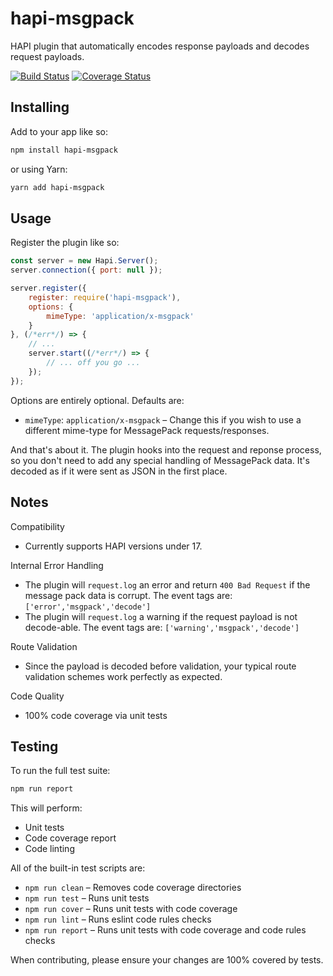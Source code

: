 # hapi-msgpack

HAPI plugin that automatically encodes response payloads and decodes request payloads. 

[![Build Status](https://travis-ci.org/kfitzgerald/hapi-msgpack.svg?branch=master)](https://travis-ci.org/kfitzgerald/hapi-msgpack) [![Coverage Status](https://coveralls.io/repos/github/kfitzgerald/hapi-msgpack/badge.svg?branch=master)](https://coveralls.io/github/kfitzgerald/hapi-msgpack?branch=master)

## Installing

Add to your app like so:

```sh
npm install hapi-msgpack
```

or using Yarn:

```sh
yarn add hapi-msgpack
```

## Usage

Register the plugin like so:

```js
const server = new Hapi.Server();
server.connection({ port: null });

server.register({
    register: require('hapi-msgpack'),
    options: {
        mimeType: 'application/x-msgpack'
    }
}, (/*err*/) => {
    // ...
    server.start((/*err*/) => {
        // ... off you go ...
    });
});

```

Options are entirely optional. Defaults are:
 * `mimeType`: `application/x-msgpack` – Change this if you wish to use a different mime-type for MessagePack requests/responses.
 
And that's about it. The plugin hooks into the request and reponse process, so you don't need to add any special 
handling of MessagePack data. It's decoded as if it were sent as JSON in the first place.

## Notes

Compatibility
 * Currently supports HAPI versions under 17.

Internal Error Handling
 * The plugin will `request.log` an error and return `400 Bad Request` if the message pack data is corrupt. The event tags are: `['error','msgpack','decode']`
 * The plugin will `request.log` a warning if the request payload is not decode-able. The event tags are: `['warning','msgpack','decode']`
  
Route Validation
 * Since the payload is decoded before validation, your typical route validation schemes work perfectly as expected.
 
Code Quality
 * 100% code coverage via unit tests
 
## Testing

To run the full test suite:

```sh
npm run report
```

This will perform:
* Unit tests
* Code coverage report
* Code linting

All of the built-in test scripts are:

 * `npm run clean` – Removes code coverage directories
 * `npm run test` – Runs unit tests
 * `npm run cover` – Runs unit tests with code coverage
 * `npm run lint` – Runs eslint code rules checks
 * `npm run report` – Runs unit tests with code coverage and code rules checks
 
 
When contributing, please ensure your changes are 100% covered by tests. 
